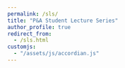 ```yaml
---
permalink: /sls/
title: "P&A Student Lecture Series"
author_profile: true
redirect_from: 
  - /sls.html
customjs:
  - "/assets/js/accordian.js"
---
```

